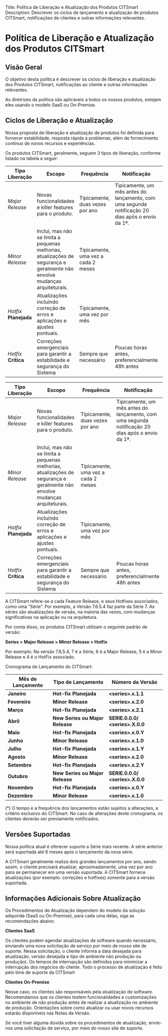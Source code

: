 Title: Política de Liberação e Atualização dos Produtos CITSmart
Description: Descrever os ciclos de lançamento e atualização de produtos CITSmart, notificações de clientes e outras informações relevantes.

# Política de Liberação e Atualização dos Produtos CITSmart

## Visão Geral
O objetivo desta política é descrever os ciclos de liberação e atualização dos
Produtos CITSmart, notificações ao cliente e outras informações relevantes.

As diretrizes da política são aplicáveis a todos os nossos produtos, estejam eles
usando o modelo SaaS ou On-Premise.

## Ciclos de Liberação e Atualização
Nossa proposta de liberação e atualização de produtos foi definida para fornecer
estabilidade, resposta rápida a problemas, além de fornecimento contínuo de novos
recursos e experiências.

Os produtos CITSmart, geralmente, seguem 3 tipos de liberação, conforme listado
na tabela a seguir:

| Tipo Liberação     | Escopo                                                                                                                         | Frequência                                                                            | Notificação                                                                                         |                                                |
|------------------|-------------------------------------------------------------------------------------------------------------------------------|--------------------------------------------------------------------------------------|------------------------------------------------------------------------------------------------------|------------------------------------------------|
| *Major Release*  | Novas funcionalidades e killer features para o produto.                                                          | Tipicamente, duas vezes por ano                                                               | Tipicamente, um mês antes do lançamento, com uma segunda notificação 20 dias após o envio da 1ª. |                                                |
| *Minor Release*  | Inclui, mas não se limita a pequenas melhorias, atualizações de segurança e geralmente não envolve mudanças arquiteturais. | Tipicamente, uma vez a cada 2 meses                                                       |                                                                                                      |                                                |
| *Hotfix* **Planejada**                                                                                                                              | Atualizações incluindo correção de erros e aplicações e ajustes pontuais. | Tipicamente, uma vez por mês                                                                              |                                              |
|  *Hotfix* **Crítica**                                                                                                                         | Correções emergenciais para garantir a estabilidade e segurança do Sistema                                    | Sempre que necessário                                                                                   | Poucas horas antes, preferencialmente 48h antes |


| **Tipo Liberação**     | **Escopo**                                                                                                                 | **Frequência**                      | **Notificação**                                                                                  |
|------------------------|----------------------------------------------------------------------------------------------------------------------------|-------------------------------------|--------------------------------------------------------------------------------------------------|
| *Major Release*        | Novas funcionalidades e killer features para o produto.                                                                    | Tipicamente, duas vezes por ano     | Tipicamente, um mês antes do lançamento, com uma segunda notificação 20 dias após o envio da 1ª. |
| *Minor Release*        | Inclui, mas não se limita a pequenas melhorias, atualizações de segurança e geralmente não envolve mudanças arquiteturais. | Tipicamente, uma vez a cada 2 meses |                                                                                                  |
| *Hotfix* **Planejada** | Atualizações incluindo correção de erros e aplicações e ajustes pontuais.                                                  | Tipicamente, uma vez por mês        |                                                                                                  |
| *Hotfix* **Crítica**   | Correções emergenciais para garantir a estabilidade e segurança do Sistema                                                 | Sempre que necessário               | Poucas horas antes, preferencialmente 48h antes                                                  |


A CITSmart refere-se a cada Feature Release, e seus Hotfixes associados, como
uma “Série”. Por exemplo, a Versão 7.6.5.4 faz parte da Série 7. As séries são
atualizações de versão, na maioria das vezes, com mudanças significativas na
aplicação ou na arquitetura.

Por conta disso, os produtos CITSmart utilizam o seguinte padrão de versão:

**Series \> Major Release \> Minor Release \> Hotfix**

Por exemplo: Na versão 7.6.5.4, 7 é a Série, 6 é a Major Release, 5 é a Minor
Release e 4 é o HotFix associado.

Cronograma de Lançamento do CITSmart:

| **Mês de Lançamento** | **Tipo de Lançamento**             | **Número da Versão**                |
|-----------------------|------------------------------------|-------------------------------------|
| **Janeiro**           | **Hot-fix Planejada**              | **<series\>.x.1.1**                |
| **Fevereiro**         | **Minor Release**                  | **<series\>.x.2.0**                |
| **Março**             | **Hot-fix Planejada**              | **<series\>.x.2.1**                |
| **Abril**             | **New Series ou Major Release**    | **SERIE.0.0.0/ <series\>.X.0.0**   |
| **Maio**              | **Hot-fix Planejada**              | **<series\>.x.0.Y**                |
| **Junho**             | **Minor Release**                  | **<series\>.x.1.0**                |
| **Julho**             | **Hot-fix Planejada**              | **<series\>.x.1.Y**                |
| **Agosto**            | **Minor Release**                  | **<series\>.x.2.0**                |
| **Setembro**          | **Hot-fix Planejada**              | **<series\>.x.2.Y**                |
| **Outubro**           | **New Series ou Major Release**    | **SERIE.0.0.0/ <series\>.X.0.0**   |
| **Novembro**          | **Hot-fix Planejada**              | **<series\>.x.0.Y**                |
| **Dezembro**          | **Minor Release**                  | **<series\>.x.1.0**                |

(\*) O tempo e a frequência dos lançamentos estão sujeitos a alterações, a critério
exclusivo do CITSmart. No caso de alterações deste cronograma, os clientes deverão
ser previamente notificados.

## Versões Suportadas

Nossa política atual é oferecer suporte a Série mais recente. A série anterior
será suportada até 6 meses após o lançamento da nova série.

A CITSmart geralmente realiza dois grandes lançamentos por ano, sendo assim, o
cliente precisará atualizar, aproximadamente, uma vez por ano para se permanecer
em uma versão suportada. A CITSmart fornece atualizações (por exemplo: correções e
hotfixes) somente para a versão suportada.

## Informações Adicionais Sobre Atualização


Os Procedimentos de Atualização dependem do modelo da solução adquirida
(SaaS ou On-Premise), para cada uma delas, siga as recomendações abaixo:

**Clientes SaaS**

Os clientes podem agendar atualizações de software quando necessário, enviando
uma nova solicitação de serviço por meio de nosso site de suporte. Nessa solicitação,
o cliente informa a data desejada para atualização, versão desejada e tipo de ambiente
não produção ou produção). Os tempos de interrupção são definidos para minimizar a
interrupção dos negócios do cliente. Todo o processo de atualização é feito pelo time 
de suporte da CITSmart

**Clientes On-Premise**

Nesse caso, os clientes são responsáveis pela atualização de software. Recomendamos
que os clientes testem funcionalidades e customizações no ambiente de não produção
antes de realizar a atualização no ambiente de produção. Orientações sobre como
atualizar ou usar novos recursos estarão disponíveis nas Notas da Versão.

Se você tiver alguma dúvida sobre os procedimentos de atualização, envie-nos
uma solicitação de serviço, por meio do nosso site de suporte.
